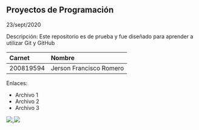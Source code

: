 ## Proyectos de Programación
23/sept/2020

Descripción:
Este repositorio es de prueba y fue diseñado para aprender a utilizar Git y GitHub

|Carnet|Nombre |
| :------------ | :------------|
|  200819594 |  Jerson Francisco Romero |

Enlaces:
- Archivo 1
- Archivo 2
- Archivo 3

![](https://pbs.twimg.com/profile_images/1093664166114721797/LW3fXiVq.jpg),![](https://upload.wikimedia.org/wikipedia/commons/4/4a/Usac_logo.png)